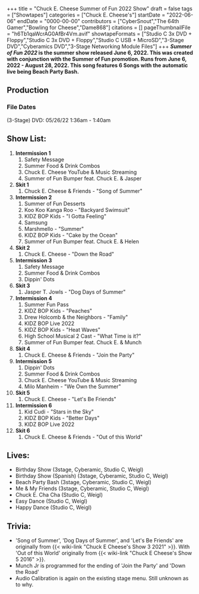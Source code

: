 +++
title = "Chuck E. Cheese Summer of Fun 2022 Show"
draft = false
tags = ["Showtapes"]
categories = ["Chuck E. Cheese's"]
startDate = "2022-06-06"
endDate = "0000-00-00"
contributors = ["CyberSnout","The 64th Gamer","Bowling for Cheese","Dame868"]
citations = []
pageThumbnailFile = "h6Tb1qaWcrAG0AfBr4Vm.avif"
showtapeFormats = ["Studio C 3x DVD + Floppy","Studio C 3x DVD + Floppy","Studio C USB + MicroSD","3-Stage DVD","Cyberamics DVD","3-Stage Networking Module Files"]
+++
***Summer of Fun 2022* is the summer show released June 6, 2022.
This was created with conjunction with the Summer of Fun promotion. Runs from June 6, 2022 - August 28, 2022. This song features 6 Songs with the automatic live being Beach Party Bash.**

## Production

### File Dates

(3-Stage) DVD: 05/26/22 1:36am - 1:40am

## Show List:

1.  **Intermission 1**
    1.  Safety Message
    2.  Summer Food & Drink Combos
    3.  Chuck E. Cheese YouTube & Music Streaming
    4.  Summer of Fun Bumper feat. Chuck E. & Jasper
2.  **Skit 1**
    1.  Chuck E. Cheese & Friends - "Song of Summer"
3.  **Intermission 2**
    1.  Summer of Fun Desserts
    2.  Koo Koo Kanga Roo - "Backyard Swimsuit"
    3.  KIDZ BOP Kids - "I Gotta Feeling"
    4.  Samsung
    5.  Marshmello - "Summer"
    6.  KIDZ BOP Kids - "Cake by the Ocean"
    7.  Summer of Fun Bumper feat. Chuck E. & Helen
4.  **Skit 2**
    1.  Chuck E. Cheese - "Down the Road"
5.  **Intermission 3**
    1.  Safety Message
    2.  Summer Food & Drink Combos
    3.  Dippin' Dots
6.  **Skit 3**
    1.  Jasper T. Jowls - "Dog Days of Summer"
7.  **Intermission 4**
    1.  Summer Fun Pass
    2.  KIDZ BOP Kids - "Peaches"
    3.  Drew Holcomb & the Neighbors - "Family"
    4.  KIDZ BOP Live 2022
    5.  KIDZ BOP Kids - "Heat Waves"
    6.  High School Musical 2 Cast - "What Time is it?"
    7.  Summer of Fun Bumper feat. Chuck E. & Munch
8.  **Skit 4**
    1.  Chuck E. Cheese & Friends - "Join the Party"
9.  **Intermission 5**
    1.  Dippin' Dots
    2.  Summer Food & Drink Combos
    3.  Chuck E. Cheese YouTube & Music Streaming
    4.  Milo Manheim - "We Own the Summer"
10. **Skit 5**
    1.  Chuck E. Cheese - "Let's Be Friends"
11. **Intermission 6**
    1.  Kid Cudi - "Stars in the Sky"
    2.  KIDZ BOP Kids - "Better Days"
    3.  KIDZ BOP Live 2022
12. **Skit 6**
    1.  Chuck E. Cheese & Friends - "Out of this World"

## Lives:

- Birthday Show (3stage, Cyberamic, Studio C, Weigl)
- Birthday Show (Spanish) (3stage, Cyberamic, Studio C, Weigl)
- Beach Party Bash (3stage, Cyberamic, Studio C, Weigl)
- Me & My Friends (3stage, Cyberamic, Studio C, Weigl)
- Chuck E. Cha Cha (Studio C, Weigl)
- Easy Dance (Studio C, Weigl)
- Happy Dance (Studio C, Weigl)

## Trivia:

- 'Song of Summer', 'Dog Days of Summer', and 'Let's Be Friends' are originally from {{< wiki-link "Chuck E Cheese's Show 3 2021" >}}. With 'Out of this World' originally from {{< wiki-link "Chuck E Cheese's Show 5 2016" >}}.
- Munch Jr is programmed for the ending of 'Join the Party' and 'Down the Road'
- Audio Calibration is again on the existing stage menu. Still unknown as to why.
